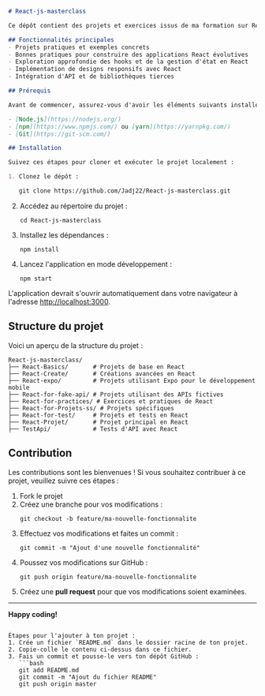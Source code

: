 ```markdown
# React-js-masterclass

Ce dépôt contient des projets et exercices issus de ma formation sur React.js. L'objectif est de créer des applications web interactives et modernes tout en maîtrisant les concepts fondamentaux de React, notamment les composants, les hooks, la gestion d'état, et bien plus.

## Fonctionnalités principales
- Projets pratiques et exemples concrets
- Bonnes pratiques pour construire des applications React évolutives
- Exploration approfondie des hooks et de la gestion d'état en React
- Implémentation de designs responsifs avec React
- Intégration d'API et de bibliothèques tierces

## Prérequis

Avant de commencer, assurez-vous d'avoir les éléments suivants installés sur votre machine :

- [Node.js](https://nodejs.org/)
- [npm](https://www.npmjs.com/) ou [yarn](https://yarnpkg.com/)
- [Git](https://git-scm.com/)

## Installation

Suivez ces étapes pour cloner et exécuter le projet localement :

1. Clonez le dépôt :

   git clone https://github.com/Jadj22/React-js-masterclass.git
   ```

2. Accédez au répertoire du projet :
   ```
   cd React-js-masterclass
   ```

3. Installez les dépendances :
   ```
   npm install
   ```

4. Lancez l'application en mode développement :
   ```
   npm start
   ```

L'application devrait s'ouvrir automatiquement dans votre navigateur à l'adresse [http://localhost:3000](http://localhost:3000).

## Structure du projet

Voici un aperçu de la structure du projet :

```
React-js-masterclass/
├── React-Basics/       # Projets de base en React
├── React-Create/       # Créations avancées en React
├── React-expo/         # Projets utilisant Expo pour le développement mobile
├── React-for-fake-api/ # Projets utilisant des APIs fictives
├── React-for-practices/ # Exercices et pratiques de React
├── React-for-Projets-ss/ # Projets spécifiques
├── React-for-test/     # Projets et tests en React
├── React-Projet/       # Projet principal en React
├── TestApi/            # Tests d'API avec React

```

## Contribution

Les contributions sont les bienvenues ! Si vous souhaitez contribuer à ce projet, veuillez suivre ces étapes :

1. Fork le projet
2. Créez une branche pour vos modifications :
   ```
   git checkout -b feature/ma-nouvelle-fonctionnalite
   ```
3. Effectuez vos modifications et faites un commit :
   ```
   git commit -m "Ajout d'une nouvelle fonctionnalité"
   ```
4. Poussez vos modifications sur GitHub :
   ```
   git push origin feature/ma-nouvelle-fonctionnalite
   ```
5. Créez une **pull request** pour que vos modifications soient examinées.

---

**Happy coding!**
```

Étapes pour l'ajouter à ton projet :
1. Crée un fichier `README.md` dans le dossier racine de ton projet.
2. Copie-colle le contenu ci-dessus dans ce fichier.
3. Fais un commit et pousse-le vers ton dépôt GitHub :
   ```bash
   git add README.md
   git commit -m "Ajout du fichier README"
   git push origin master
   ```


